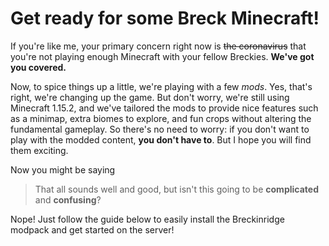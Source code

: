 # Get ready for some Breck Minecraft!

If you're like me, your primary concern right now is ~~the  coronavirus~~ that you're not playing enough Minecraft with your fellow Breckies. **We've got you covered.**

Now, to spice things up a little, we're playing with a few *mods*. Yes, that's right, we're changing up the game. But don't worry, we're still using Minecraft 1.15.2, and we've tailored the mods to provide nice features such as a minimap, extra biomes to explore, and fun crops without altering the fundamental gameplay. So there's no need to worry: if you don't want to play with the modded content, **you don't have to**. But I hope you will find them exciting.

Now you might be saying
> That all sounds well and good, but isn't this going to be **complicated** and **confusing**?

Nope! Just follow the guide below to easily install the Breckinridge modpack and get started on the server!
